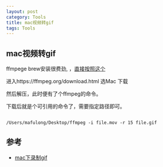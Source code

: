 ```yaml
---
layout: post
category: Tools
title: mac视频转gif
tags: Tools
---
```


## mac视频转gif

ffmpege brew安装很费劲, ，[直接按照这个](https://www.bilibili.com/read/cv16171744/)



进入https://ffmpeg.org/download.html 选Mac 下载

然后解压，此时便有了个ffmpeg的命令。

下载后就是个可引用的命令了，需要指定路径即可。

```shell

/Users/mafulong/Desktop/ffmpeg -i file.mov -r 15 file.gif

```



## 参考

- [mac下录制gif](https://juejin.cn/post/7051871407474475039)


